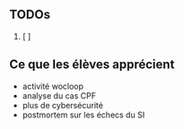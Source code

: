 ## TODOs

1. [ ] 

## Ce que les élèves apprécient

- activité wocloop
- analyse du cas CPF
- plus de cybersécurité
- postmortem sur les échecs du SI
